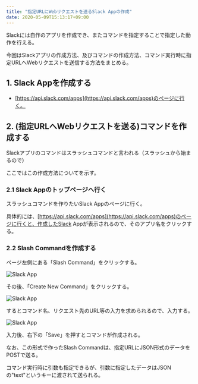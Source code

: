 ```yaml
---
title: "指定URLにWebリクエストを送るSlack Appの作成"
date: 2020-05-09T15:13:17+09:00
---
```


Slackには自作のアプリを作成でき、またコマンドを指定することで指定した動作を行える。

今回はSlackアプリの作成方法、及びコマンドの作成方法、コマンド実行時に指定URLへWebリクエストを送信する方法をまとめる。


## 1. Slack Appを作成する

- [https://api.slack.com/apps](https://api.slack.com/apps)のページに行く。



## 2. (指定URLへWebリクエストを送る)コマンドを作成する

Slackアプリのコマンドはスラッシュコマンドと言われる（スラッシュから始まるので）

ここではこの作成方法についてを示す。

### 2.1 Slack Appのトップページへ行く

スラッシュコマンドを作りたいSlack Appのページに行く。

具体的には、[https://api.slack.com/apps](https://api.slack.com/apps)のページに行くと、作成したSlack Appが表示されるので、そのアプリ名をクリックする。

### 2.2 Slash Commandを作成する

ページ左側にある「Slash Command」をクリックする。

![Slack App](/img/slackapp_config.png)

その後、「Create New Command」をクリックする。

![Slack App](/img/slack_slashcommand.png)

するとコマンド名、リクエスト先のURL等の入力を求められるので、入力する。

![Slack App](/img/slack_createnewcommand.png)

入力後、右下の「Save」を押すとコマンドが作成される。


なお、この形式で作ったSlash Commandは、指定URLにJSON形式のデータをPOSTで送る。

コマンド実行時に引数も指定できるが、引数に指定したデータはJSONの"text"というキーに渡されて送られる。

